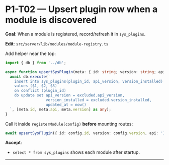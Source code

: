 # P1-T02 — Upsert plugin row when a module is discovered

**Goal**: When a module is registered, record/refresh it in `sys_plugins`.

**Edit**: `src/server/lib/modules/module-registry.ts`

Add helper near the top:
```ts
import { db } from '../db';

async function upsertSysPlugin(meta: { id: string; version: string; api: string }) {
  await db.execute(`
    insert into sys_plugins(plugin_id, api_version, version_installed)
    values ($1, $2, $3)
    on conflict (plugin_id)
    do update set api_version = excluded.api_version,
                  version_installed = excluded.version_installed,
                  updated_at = now()
  `, [meta.id, meta.api, meta.version] as any);
}
```

Call it inside `registerModule(config)` **before** mounting routes:
```ts
await upsertSysPlugin({ id: config.id, version: config.version, api: '1.x' });
```

**Accept**:
- `select * from sys_plugins` shows each module after startup.

---
